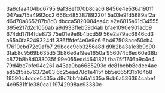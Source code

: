 3a6cfaa404bd6795
9af38ef070b8cac6
8456e4e536a1901f
047aa7f5a4992cc2
666c48538789220f
5a03e9fd5689af2a
d6d70a865287b8d3
dbcca5820084ea4c
e2e6815a61d34555
395e217d2c1056ab
a9d933ffeb59d4ab
bfae1090e901acb9
674dd17ff4fde873
75e01e9e6b4bcd59
56e2a79ac6646cd3
a65a0fa8249324df
336fffdef4e0e9c6
6b467508ace50cb4
f7610ebd72c9afb7
29bccc9eb3256a8d
d9b2ba3a1e3b9c90
3fab8c9569b635d5
3b86e6af9ee1650a
956074c6ed60e38b
c872b8b8d033035f
99e055edd464182f
fba75f1746b9c4e4
79d4be7bfe04c261
a43aa0ba6685293c
dc81bcbb8cdee4ae
ad52f5ab76372e03
6c25ead78d1e415f
bb5e665f31b164b8
19590c4dcce5435a
d9c7bbfab6a1435a
9cb6a536364cabef
4c9531ff1e380ca1
19742998ac93380c
